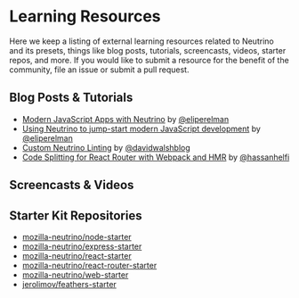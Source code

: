 # Learning Resources

Here we keep a listing of external learning resources related to Neutrino and its presets, things like blog posts,
tutorials, screencasts, videos, starter repos, and more. If you would like to submit a resource for the benefit of the
community, file an issue or submit a pull request.

## Blog Posts & Tutorials

* [Modern JavaScript Apps with Neutrino](https://davidwalsh.name/neutrino) by [@eliperelman](https://twitter.com/eliperelman)
* [Using Neutrino to jump-start modern JavaScript development](https://hacks.mozilla.org/2017/02/using-neutrino-for-modern-javascript-development/) by [@eliperelman](https://twitter.com/eliperelman)
* [Custom Neutrino Linting](https://davidwalsh.name/neutrino-linting) by [@davidwalshblog](https://twitter.com/davidwalshblog)
* [Code Splitting for React Router with Webpack and HMR](https://medium.com/@hassanhelfi/code-splitting-for-react-router-with-webpack-and-hmr-bb509968e86f) by [@hassanhelfi](https://twitter.com/hassanhelfi)

## Screencasts & Videos

## Starter Kit Repositories

* [mozilla-neutrino/node-starter](https://github.com/mozilla-neutrino/node-starter)
* [mozilla-neutrino/express-starter](https://github.com/mozilla-neutrino/express-starter)
* [mozilla-neutrino/react-starter](https://github.com/mozilla-neutrino/react-starter)
* [mozilla-neutrino/react-router-starter](https://github.com/mozilla-neutrino/react-router-starter)
* [mozilla-neutrino/web-starter](https://github.com/mozilla-neutrino/web-starter)
* [jerolimov/feathers-starter](https://github.com/jerolimov/feathers-starter)
